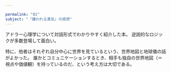 ```yaml
---

permalink: "81"
subject: "『嫌われる勇気』の感想"
---
```


アドラー心理学について対話形式でわかりやすく紹介した本。
逆説的なロジックが多数登場して面白い。

特に、他者はそれぞれ自分中心に世界を見ているという、世界地図と地球儀の話がよかった。
誰かとコミュニケーションするとき、相手も独自の世界地図（＝視点や価値観）を持っているのだ、という考え方は大切である。
